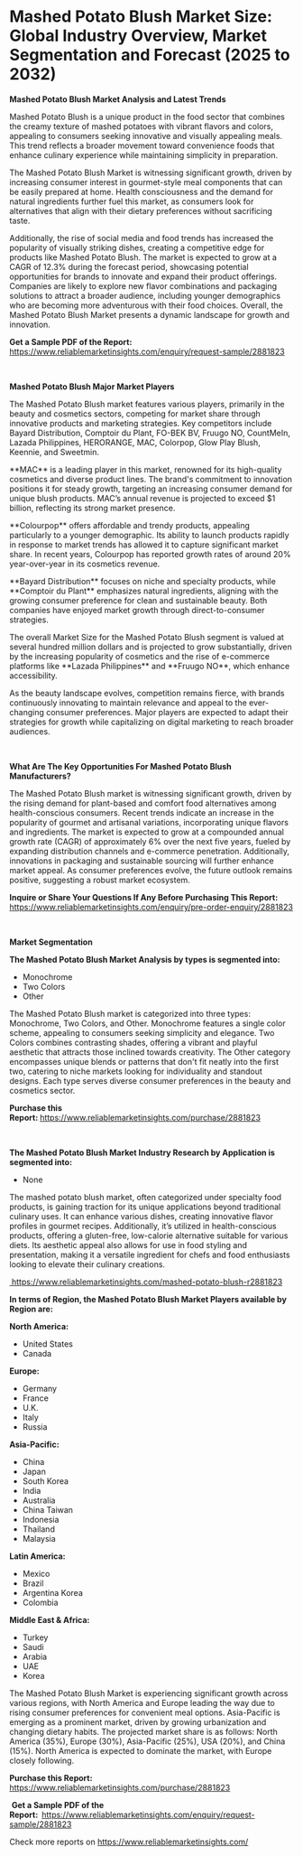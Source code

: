<p><h1>Mashed Potato Blush Market Size: Global Industry Overview, Market Segmentation and Forecast (2025 to 2032)</h1></p><p><strong>Mashed Potato Blush Market Analysis and Latest Trends</strong></p>
<p><p>Mashed Potato Blush is a unique product in the food sector that combines the creamy texture of mashed potatoes with vibrant flavors and colors, appealing to consumers seeking innovative and visually appealing meals. This trend reflects a broader movement toward convenience foods that enhance culinary experience while maintaining simplicity in preparation.</p><p>The Mashed Potato Blush Market is witnessing significant growth, driven by increasing consumer interest in gourmet-style meal components that can be easily prepared at home. Health consciousness and the demand for natural ingredients further fuel this market, as consumers look for alternatives that align with their dietary preferences without sacrificing taste. </p><p>Additionally, the rise of social media and food trends has increased the popularity of visually striking dishes, creating a competitive edge for products like Mashed Potato Blush. The market is expected to grow at a CAGR of 12.3% during the forecast period, showcasing potential opportunities for brands to innovate and expand their product offerings. Companies are likely to explore new flavor combinations and packaging solutions to attract a broader audience, including younger demographics who are becoming more adventurous with their food choices. Overall, the Mashed Potato Blush Market presents a dynamic landscape for growth and innovation.</p></p>
<p><strong>Get a Sample PDF of the Report:&nbsp;</strong> <a href="https://www.reliablemarketinsights.com/enquiry/request-sample/2881823?utm_campaign=2943&utm_medium=2&utm_source=Github&utm_content=ia&utm_term=12032025&utm_id=mashed-potato-blush">https://www.reliablemarketinsights.com/enquiry/request-sample/2881823</a></p>
<p>&nbsp;</p>
<p><strong>Mashed Potato Blush Major Market Players</strong></p>
<p><p>The Mashed Potato Blush market features various players, primarily in the beauty and cosmetics sectors, competing for market share through innovative products and marketing strategies. Key competitors include Bayard Distribution, Comptoir du Plant, FO-BEK BV, Fruugo NO, CountMeIn, Lazada Philippines, HERORANGE, MAC, Colorpop, Glow Play Blush, Keennie, and Sweetmin.</p><p>**MAC** is a leading player in this market, renowned for its high-quality cosmetics and diverse product lines. The brand's commitment to innovation positions it for steady growth, targeting an increasing consumer demand for unique blush products.  MAC’s annual revenue is projected to exceed $1 billion, reflecting its strong market presence.</p><p>**Colourpop** offers affordable and trendy products, appealing particularly to a younger demographic. Its ability to launch products rapidly in response to market trends has allowed it to capture significant market share. In recent years, Colourpop has reported growth rates of around 20% year-over-year in its cosmetics revenue.</p><p>**Bayard Distribution** focuses on niche and specialty products, while **Comptoir du Plant** emphasizes natural ingredients, aligning with the growing consumer preference for clean and sustainable beauty. Both companies have enjoyed market growth through direct-to-consumer strategies.</p><p>The overall Market Size for the Mashed Potato Blush segment is valued at several hundred million dollars and is projected to grow substantially, driven by the increasing popularity of cosmetics and the rise of e-commerce platforms like **Lazada Philippines** and **Fruugo NO**, which enhance accessibility.</p><p>As the beauty landscape evolves, competition remains fierce, with brands continuously innovating to maintain relevance and appeal to the ever-changing consumer preferences. Major players are expected to adapt their strategies for growth while capitalizing on digital marketing to reach broader audiences.</p></p>
<p>&nbsp;</p>
<p><strong>What Are The Key Opportunities For Mashed Potato Blush Manufacturers?</strong></p>
<p><p>The Mashed Potato Blush market is witnessing significant growth, driven by the rising demand for plant-based and comfort food alternatives among health-conscious consumers. Recent trends indicate an increase in the popularity of gourmet and artisanal variations, incorporating unique flavors and ingredients. The market is expected to grow at a compounded annual growth rate (CAGR) of approximately 6% over the next five years, fueled by expanding distribution channels and e-commerce penetration. Additionally, innovations in packaging and sustainable sourcing will further enhance market appeal. As consumer preferences evolve, the future outlook remains positive, suggesting a robust market ecosystem.</p></p>
<p><strong>Inquire or Share Your Questions If Any Before Purchasing This Report:</strong> <a href="https://www.reliablemarketinsights.com/enquiry/pre-order-enquiry/2881823?utm_campaign=2943&utm_medium=2&utm_source=Github&utm_content=ia&utm_term=12032025&utm_id=mashed-potato-blush">https://www.reliablemarketinsights.com/enquiry/pre-order-enquiry/2881823</a></p>
<p>&nbsp;</p>
<p><strong>Market Segmentation</strong></p>
<p><strong>The Mashed Potato Blush Market Analysis by types is segmented into:</strong></p>
<p><ul><li>Monochrome</li><li>Two Colors</li><li>Other</li></ul></p>
<p><p>The Mashed Potato Blush market is categorized into three types: Monochrome, Two Colors, and Other. Monochrome features a single color scheme, appealing to consumers seeking simplicity and elegance. Two Colors combines contrasting shades, offering a vibrant and playful aesthetic that attracts those inclined towards creativity. The Other category encompasses unique blends or patterns that don't fit neatly into the first two, catering to niche markets looking for individuality and standout designs. Each type serves diverse consumer preferences in the beauty and cosmetics sector.</p></p>
<p><strong>Purchase this Report:&nbsp;</strong><a href="https://www.reliablemarketinsights.com/purchase/2881823?utm_campaign=2943&utm_medium=2&utm_source=Github&utm_content=ia&utm_term=12032025&utm_id=mashed-potato-blush">https://www.reliablemarketinsights.com/purchase/2881823</a></p>
<p>&nbsp;</p>
<p><strong>The Mashed Potato Blush Market Industry Research by Application is segmented into:</strong></p>
<p><ul><li>None</li></ul></p>
<p><p>The mashed potato blush market, often categorized under specialty food products, is gaining traction for its unique applications beyond traditional culinary uses. It can enhance various dishes, creating innovative flavor profiles in gourmet recipes. Additionally, it’s utilized in health-conscious products, offering a gluten-free, low-calorie alternative suitable for various diets. Its aesthetic appeal also allows for use in food styling and presentation, making it a versatile ingredient for chefs and food enthusiasts looking to elevate their culinary creations.</p></p>
<p><a href="https://www.reliablemarketinsights.com/mashed-potato-blush-r2881823?utm_campaign=2943&utm_medium=2&utm_source=Github&utm_content=ia&utm_term=12032025&utm_id=mashed-potato-blush">&nbsp;https://www.reliablemarketinsights.com/mashed-potato-blush-r2881823</a></p>
<p><strong>In terms of Region, the Mashed Potato Blush Market Players available by Region are:</strong></p>
<p>
    <p> <strong> North America: </strong>
        <ul>
            <li>United States</li>
            <li>Canada</li>
        </ul>
        </p> 
    <p> <strong> Europe: </strong>
        <ul>
            <li>Germany</li>
            <li>France</li>
            <li>U.K.</li>
            <li>Italy</li>
            <li>Russia</li>
        </ul>
        </p> 
    <p> <strong> Asia-Pacific: </strong>
        <ul>
            <li>China</li>
            <li>Japan</li>
            <li>South Korea</li>
            <li>India</li>
            <li>Australia</li>
            <li>China Taiwan</li>
            <li>Indonesia</li>
            <li>Thailand</li>
            <li>Malaysia</li>
        </ul>
        </p> 
    <p> <strong> Latin America: </strong>
        <ul>
            <li>Mexico</li>
            <li>Brazil</li>
            <li>Argentina Korea</li>
            <li>Colombia</li>
        </ul>
        </p> 
    <p> <strong> Middle East & Africa: </strong>
        <ul>
            <li>Turkey</li>
            <li>Saudi</li>
            <li>Arabia</li>
            <li>UAE</li>
            <li>Korea</li>
        </ul>
    </p>
    </p>
<p><p>The Mashed Potato Blush Market is experiencing significant growth across various regions, with North America and Europe leading the way due to rising consumer preferences for convenient meal options. Asia-Pacific is emerging as a prominent market, driven by growing urbanization and changing dietary habits. The projected market share is as follows: North America (35%), Europe (30%), Asia-Pacific (25%), USA (20%), and China (15%). North America is expected to dominate the market, with Europe closely following.</p></p>
<p><strong>Purchase this Report: </strong><a href="https://www.reliablemarketinsights.com/purchase/2881823?utm_campaign=2943&utm_medium=2&utm_source=Github&utm_content=ia&utm_term=12032025&utm_id=mashed-potato-blush">https://www.reliablemarketinsights.com/purchase/2881823</a></p>
<p>&nbsp;<strong>Get a Sample PDF of the Report:&nbsp;&nbsp;</strong><a href="https://www.reliablemarketinsights.com/enquiry/request-sample/2881823?utm_campaign=2943&utm_medium=2&utm_source=Github&utm_content=ia&utm_term=12032025&utm_id=mashed-potato-blush">https://www.reliablemarketinsights.com/enquiry/request-sample/2881823</a></p>
<p><strong></strong></p>
<p>Check more reports on <a href="https://www.reliablemarketinsights.com/?utm_campaign=2943&utm_medium=2&utm_source=Github&utm_content=ia&utm_term=12032025&utm_id=mashed-potato-blush">https://www.reliablemarketinsights.com/</a></p>